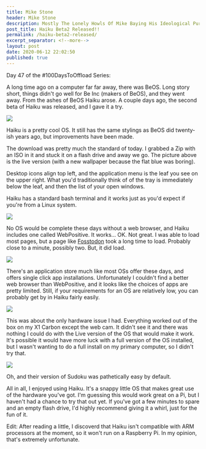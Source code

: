 ```yaml
---
title: Mike Stone
header: Mike Stone
description: Mostly The Lonely Howls Of Mike Baying His Ideological Purity At The Moon
post_title: Haiku Beta2 Released!!
permalink: /haiku-beta2-released/
excerpt_separator: <!--more-->
layout: post
date: 2020-06-12 22:02:50
published: true
---
```



Day 47 of the #100DaysToOffload Series:

A long time ago on a computer far far away, there was BeOS. Long story short, things didn't go well for Be Inc (makers of BeOS), and they went away. From the ashes of BeOS Haiku arose. A couple days ago, the second beta of Haiku was released, and I gave it a try.

<!--more-->

![](https://i.snap.as/MD3eVIW.png)

Haiku is a pretty cool OS. It still has the same stylings as BeOS did twenty-ish years ago, but improvements have been made. 

The download was pretty much the standard of today. I grabbed a Zip with an ISO in it and stuck it on a flash drive and away we go. The picture above is the live version (with a new wallpaper because the flat blue was boring). 

Desktop icons align top left, and the application menu is the leaf you see on the upper right. What you'd traditionally think of of the tray is immediately below the leaf, and then the list of your open windows.

Haiku has a standard bash terminal and it works just as you'd expect if you're from a Linux system. 

![](https://i.snap.as/1v3VV92.png)

No OS would be complete these days without a web browser, and Haiku includes one called WebPositive. It works... OK. Not great. I was able to load most pages, but a page like [Fosstodon](https://fosstodon.org) took a long time to load. Probably close to a minute, possibly two. But, it did load.

![](https://i.snap.as/bQLMY2e.png)

There's an application store much like most OSs offer these days, and offers single click app installations. Unfortunately I couldn't find a better web browser than WebPositive, and it looks like the choices of apps are pretty limited. Still, if your requirements for an OS are relatively low, you can probably get by in Haiku fairly easily.

![](https://i.snap.as/j8poJVI.png)

This was about the only hardware issue I had. Everything worked out of the box on my X1 Carbon except the web cam. It didn't see it and there was nothing I could do with the Live version of the OS that would make it work. It's possible it would have more luck with a full version of the OS installed, but I wasn't wanting to do a full install on my primary computer, so I didn't try that.

![](https://i.snap.as/BYZk1dT.png)

Oh, and their version of Sudoku was pathetically easy by default.

All in all, I enjoyed using Haiku. It's a snappy little OS that makes great use of the hardware you've got. I'm guessing this would work great on a Pi, but I haven't had a chance to try that out yet. If you've got a few minutes to spare and an empty flash drive, I'd highly recommend giving it a whirl, just for the fun of it.

Edit: After reading a little, I discoverd that Haiku isn't compatible with ARM processors at the moment, so it won't run on a Raspberry Pi. In my opinion, that's extremely unfortunate.

